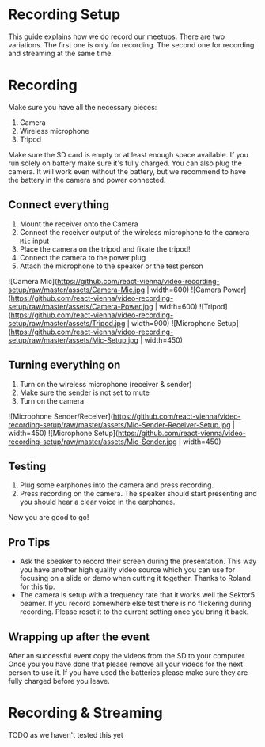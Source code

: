 # Recording Setup

This guide explains how we do record our meetups. There are two variations. The first one is only for recording. The second one for recording and streaming at the same time.

# Recording

Make sure you have all the necessary pieces:

1. Camera
2. Wireless microphone
3. Tripod

Make sure the SD card is empty or at least enough space available. If you run solely on battery make sure it's fully charged. You can also plug the camera. It will work even without the battery, but we recommend to have the battery in the camera and power connected.

## Connect everything

1. Mount the receiver onto the Camera
2. Connect the receiver output of the wireless microphone to the camera `Mic` input
3. Place the camera on the tripod and fixate the tripod!
4. Connect the camera to the power plug
5. Attach the microphone to the speaker or the test person

![Camera Mic](https://github.com/react-vienna/video-recording-setup/raw/master/assets/Camera-Mic.jpg | width=600)
![Camera Power](https://github.com/react-vienna/video-recording-setup/raw/master/assets/Camera-Power.jpg | width=600)
![Tripod](https://github.com/react-vienna/video-recording-setup/raw/master/assets/Tripod.jpg | width=900)
![Microphone Setup](https://github.com/react-vienna/video-recording-setup/raw/master/assets/Mic-Setup.jpg | width=450)

## Turning everything on

1. Turn on the wireless microphone (receiver & sender)
2. Make sure the sender is not set to mute
3. Turn on the camera

![Microphone Sender/Receiver](https://github.com/react-vienna/video-recording-setup/raw/master/assets/Mic-Sender-Receiver-Setup.jpg | width=450)
![Microphone Setup](https://github.com/react-vienna/video-recording-setup/raw/master/assets/Mic-Sender.jpg | width=450)

## Testing

1. Plug some earphones into the camera and press recording.
2. Press recording on the camera. The speaker should start presenting and you should hear a clear voice in the earphones.

Now you are good to go!

## Pro Tips

- Ask the speaker to record their screen during the presentation. This way you have another high quality video source which you can use for focusing on a slide or demo when cutting it together. Thanks to Roland for this tip.
- The camera is setup with a frequency rate that it works well the Sektor5 beamer. If you record somewhere else test there is no flickering during recording. Please reset it to the current setting once you bring it back.

## Wrapping up after the event

After an successful event copy the videos from the SD to your computer. Once you you have done that please remove all your videos for the next person to use it. If you have used the batteries please make sure they are fully charged before you leave.

# Recording & Streaming

TODO as we haven't tested this yet

